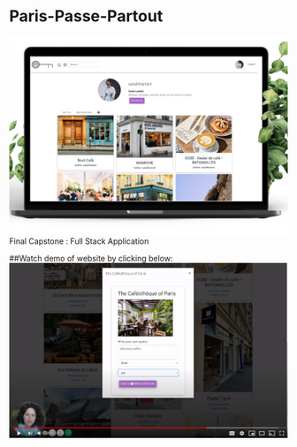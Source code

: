 # Paris-Passe-Partout
![](./ParisPassePartoutDesktop.png)
Final Capstone : Full Stack Application

##Watch demo of website by clicking below: 
[![Everything Is AWESOME](./youtube.png)](https://www.youtube.com/watch?v=pA0SUzmEJO0&feature=youtu.be "ParisPassePartout")
